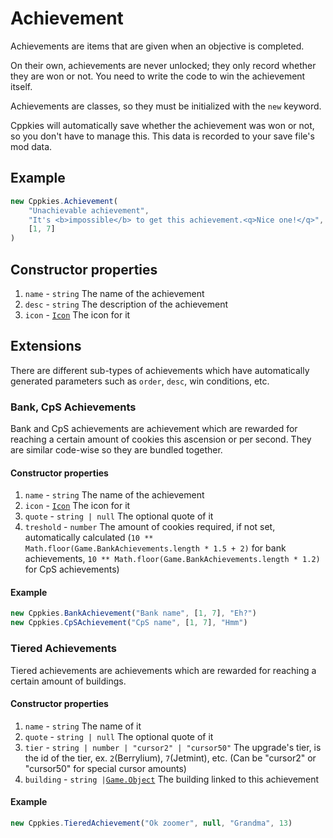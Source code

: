 # Achievement

Achievements are items that are given when an objective is completed.

On their own, achievements are never unlocked; they only record whether they are won or not. You need to write the code to win the achievement itself.

Achievements are classes, so they must be initialized with the `new` keyword.

Cppkies will automatically save whether the achievement was won or not, so you don't have to manage this. This data is recorded to your save file's mod data.

## Example

```js
new Cppkies.Achievement(
	"Unachievable achievement",
	"It's <b>impossible</b> to get this achievement.<q>Nice one!</q>",
	[1, 7]
)
```

## Constructor properties

1. `name` - `string` The name of the achievement
2. `desc` - `string` The description of the achievement
3. `icon` - [`Icon`](types/Icon.md) The icon for it

## Extensions

There are different sub-types of achievements which have automatically generated parameters such as `order`, `desc`, win conditions, etc.

### Bank, CpS Achievements

Bank and CpS achievements are achievement which are rewarded for reaching a certain amount of cookies this ascension or per second. They are similar code-wise so they are bundled together.

#### Constructor properties

1. `name` - `string` The name of the achievement
2. `icon` - [`Icon`](types/Icon.md) The icon for it
3. `quote` - `string | null` The optional quote of it
4. `treshold` - `number` The amount of cookies required, if not set, automatically calculated (`10 ** Math.floor(Game.BankAchievements.length * 1.5 + 2)` for bank achievements, `10 ** Math.floor(Game.BankAchievements.length * 1.2)` for CpS achievements)

#### Example

```js
new Cppkies.BankAchievement("Bank name", [1, 7], "Eh?")
new Cppkies.CpSAchievement("CpS name", [1, 7], "Hmm")
```

### Tiered Achievements

Tiered achievements are achievements which are rewarded for reaching a certain amount of buildings.

#### Constructor properties

1. `name` - `string` The name of it
2. `quote` - `string | null` The optional quote of it
3. `tier` - `string | number | "cursor2" | "cursor50"` The upgrade's tier, is the id of the tier, ex. `2`(Berrylium), `7`(Jetmint), etc. (Can be "cursor2" or "cursor50" for special cursor amounts)
4. `building` - `string |`[`Game.Object`](types/Building.md) The building linked to this achievement

#### Example

```js
new Cppkies.TieredAchievement("Ok zoomer", null, "Grandma", 13)
```

<!-- TODO: LevelAchievement, ProductionAchievement, ClickAchievement, etc-->
